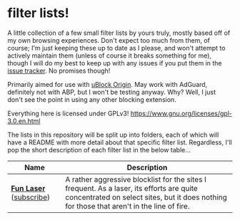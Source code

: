 # filter lists!

A little collection of a few small filter lists by yours truly, mostly based off of my own browsing experiences. Don't expect too much from them, of course; I'm just keeping these up to date as I please, and won't attempt to actively maintain them (unless of course it breaks something for me), though I will do my best to keep up with any issues if you put them in the [issue tracker](../../issues). No promises though!

Primarily aimed for use with [uBlock Origin](https://ublockorigin.com). May work with AdGuard, definitely not with ABP, but I won't be testing anyway. Why? Well, I just don't see the point in using any other blocking extension.

Everything here is licensed under GPLv3! https://www.gnu.org/licenses/gpl-3.0.en.html

The lists in this repository will be split up into folders, each of which will have a README with more detail about that specific filter list. Regardless, I'll pop the short description of each filter list in the below table...

| Name | Description |
| ---- | ----------- |
| [**Fun Laser**](fun-laser) ([subscribe](https://subscribe.adblockplus.org/?location=https://raw.githubusercontent.com/strayPetal/filter-lists/main/fun-laser/fun-laser.txt)) | A rather aggressive blocklist for the sites I frequent. As a laser, its efforts are quite concentrated on select sites, but it does nothing for those that aren't in the line of fire. |